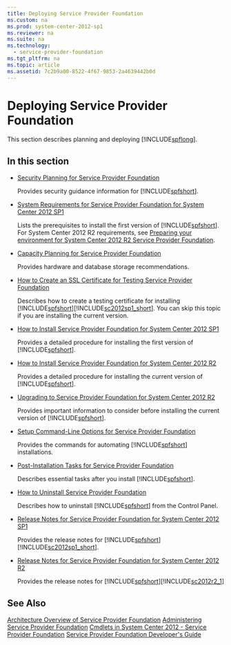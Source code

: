 ```yaml
---
title: Deploying Service Provider Foundation
ms.custom: na
ms.prod: system-center-2012-sp1
ms.reviewer: na
ms.suite: na
ms.technology: 
  - service-provider-foundation
ms.tgt_pltfrm: na
ms.topic: article
ms.assetid: 7c2b9a00-8522-4f67-9853-2a4639442b0d
---
```

# Deploying Service Provider Foundation
This section describes planning and deploying [!INCLUDE[spflong](../Token/spflong_md.md)].

## In this section

-   [Security Planning for Service Provider Foundation](../Topic/Security-Planning-for-Service-Provider-Foundation.md)

    Provides security guidance information for [!INCLUDE[spfshort](../Token/spfshort_md.md)].

-   [System Requirements for Service Provider Foundation for System Center 2012 SP1](../Topic/System-Requirements-for-Service-Provider-Foundation-for-System-Center-2012-SP1.md)

    Lists the prerequisites to install the first version of [!INCLUDE[spfshort](../Token/spfshort_md.md)]. For System Center 2012 R2 requirements, see [Preparing your environment for System Center 2012 R2 Service Provider Foundation](assetId:///f7c87718-29bb-4fdd-8e2d-82c81936b346).

-   [Capacity Planning for Service Provider Foundation](../Topic/Capacity-Planning-for-Service-Provider-Foundation.md)

    Provides hardware and database storage recommendations.

-   [How to Create an SSL Certificate for Testing Service Provider Foundation](../Topic/How-to-Create-an-SSL-Certificate-for-Testing-Service-Provider-Foundation.md)

    Describes how to create a testing certificate for installing [!INCLUDE[spfshort](../Token/spfshort_md.md)][!INCLUDE[sc2012sp1_short](../Token/sc2012sp1_short_md.md)]. You can skip this topic if you are installing the current version.

-   [How to Install Service Provider Foundation for System Center 2012 SP1](../Topic/How-to-Install-Service-Provider-Foundation-for-System-Center-2012-SP1.md)

    Provides a detailed procedure for installing the first version of [!INCLUDE[spfshort](../Token/spfshort_md.md)].

-   [How to Install Service Provider Foundation for System Center 2012 R2](../Topic/How-to-Install-Service-Provider-Foundation-for-System-Center-2012-R2.md)

    Provides a detailed procedure for installing the current version of [!INCLUDE[spfshort](../Token/spfshort_md.md)].

-   [Upgrading to Service Provider Foundation for System Center 2012 R2](../Topic/Upgrading-to-Service-Provider-Foundation-for-System-Center-2012-R2.md)

    Provides important information to consider before installing the current version of [!INCLUDE[spfshort](../Token/spfshort_md.md)].

-   [Setup Command-Line Options for Service Provider Foundation](../Topic/Setup-Command-Line-Options-for-Service-Provider-Foundation.md)

    Provides the commands for automating [!INCLUDE[spfshort](../Token/spfshort_md.md)] installations.

-   [Post-Installation Tasks for Service Provider Foundation](../Topic/Post-Installation-Tasks-for-Service-Provider-Foundation.md)

    Describes essential tasks after you install [!INCLUDE[spfshort](../Token/spfshort_md.md)].

-   [How to Uninstall Service Provider Foundation](../Topic/How-to-Uninstall-Service-Provider-Foundation.md)

    Describes how to uninstall [!INCLUDE[spfshort](../Token/spfshort_md.md)] from the Control Panel.

-   [Release Notes for Service Provider Foundation for System Center 2012 SP1](../Topic/Release-Notes-for-Service-Provider-Foundation-for-System-Center-2012-SP1.md)

    Provides the release notes for [!INCLUDE[spfshort](../Token/spfshort_md.md)][!INCLUDE[sc2012sp1_short](../Token/sc2012sp1_short_md.md)].

-   [Release Notes for Service Provider Foundation for System Center 2012 R2](../Topic/Release-Notes-for-Service-Provider-Foundation-for-System-Center-2012-R2.md)

    Provides the release notes for [!INCLUDE[spfshort](../Token/spfshort_md.md)][!INCLUDE[sc2012r2_1](../Token/sc2012r2_1_md.md)]

## See Also
[Architecture Overview of Service Provider Foundation](../Topic/Architecture-Overview-of-Service-Provider-Foundation.md)
[Administering Service Provider Foundation](../Topic/Administering-Service-Provider-Foundation.md)
[Cmdlets in System Center 2012 \- Service Provider Foundation](http://go.microsoft.com/fwlink/p/?LinkId=263677)
[Service Provider Foundation Developer's Guide](http://go.microsoft.com/fwlink/p/?LinkID=263700)

